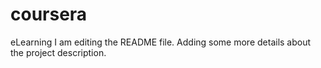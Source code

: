 # coursera
eLearning
I  am editing the README file. Adding some more details about the project description.
